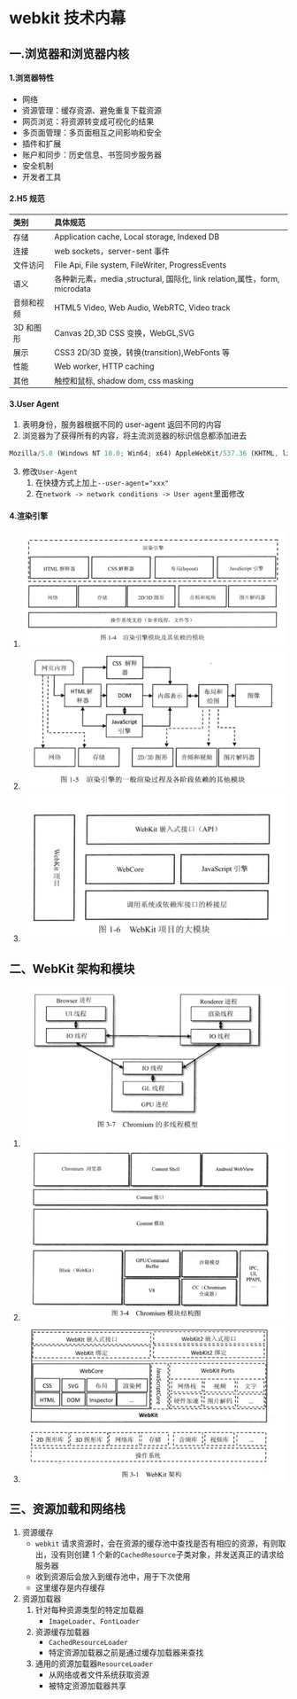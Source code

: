 # webkit 技术内幕

## 一.浏览器和浏览器内核

#### 1.浏览器特性

-   网络
-   资源管理：缓存资源、避免重复下载资源
-   网页浏览：将资源转变成可视化的结果
-   多页面管理：多页面相互之间影响和安全
-   插件和扩展
-   账户和同步：历史信息、书签同步服务器
-   安全机制
-   开发者工具

#### 2.H5 规范

| 类别       | 具体规范                                                                   |
| :--------- | :------------------------------------------------------------------------- |
| 存储       | Application cache, Local storage, Indexed DB                               |
| 连接       | web sockets，server-sent 事件                                              |
| 文件访问   | File Api, File system, FileWriter, ProgressEvents                          |
| 语义       | 各种新元素，media ,structural, 国际化, link relation,属性，form, microdata |
| 音频和视频 | HTML5 Video, Web Audio, WebRTC, Video track                                |
| 3D 和图形  | Canvas 2D,3D CSS 变换，WebGL,SVG                                           |
| 展示       | CSS3 2D/3D 变换，转换(transition),WebFonts 等                              |
| 性能       | Web worker, HTTP caching                                                   |
| 其他       | 触控和鼠标, shadow dom, css masking                                        |

#### 3.User Agent

1. 表明身份，服务器根据不同的 user-agent 返回不同的内容
2. 浏览器为了获得所有的内容，将主流浏览器的标识信息都添加进去

```js
Mozilla/5.0 (Windows NT 10.0; Win64; x64) AppleWebKit/537.36 (KHTML, like Gecko) Chrome/98.0.4758.102 Safari/537.36
```

3. 修改`User-Agent`
    1. 在快捷方式上加上`--user-agent="xxx"`
    2. 在`network -> network conditions -> User agent`里面修改

#### 4.渲染引擎

1. ![渲染引擎](https://github.com/bearnew/picture/blob/master/markdown_v2/2022/webkit%E6%8A%80%E6%9C%AF%E5%86%85%E5%B9%95/%E6%B8%B2%E6%9F%93%E5%BC%95%E6%93%8E%E5%88%86%E5%B1%82.PNG?raw=true)
2. ![渲染步骤](https://github.com/bearnew/picture/blob/master/markdown_v2/2022/webkit%E6%8A%80%E6%9C%AF%E5%86%85%E5%B9%95/%E6%B8%B2%E6%9F%93%E5%BC%95%E6%93%8E%E6%AD%A5%E9%AA%A4.PNG?raw=true)
3. ![webkit架构](https://github.com/bearnew/picture/blob/master/markdown_v2/2022/webkit%E6%8A%80%E6%9C%AF%E5%86%85%E5%B9%95/webkit%E5%A4%A7%E6%A8%A1%E5%9D%97.PNG?raw=true)

## 二、WebKit 架构和模块

1. ![chromium多线程](https://github.com/bearnew/picture/blob/master/markdown_v2/2022/webkit%E6%8A%80%E6%9C%AF%E5%86%85%E5%B9%95/chromium%E5%A4%9A%E7%BA%BF%E7%A8%8B.PNG?raw=true)
2. ![chromium模块](https://github.com/bearnew/picture/blob/master/markdown_v2/2022/webkit%E6%8A%80%E6%9C%AF%E5%86%85%E5%B9%95/chromium%E6%A8%A1%E5%9D%97.PNG?raw=true)
3. ![webkit架构和模块](https://github.com/bearnew/picture/blob/master/markdown_v2/2022/webkit%E6%8A%80%E6%9C%AF%E5%86%85%E5%B9%95/webkit%E6%9E%B6%E6%9E%84%E5%92%8C%E6%A8%A1%E5%9D%97.PNG?raw=true)

## 三、资源加载和网络栈

1. 资源缓存
    - `webkit` 请求资源时，会在资源的缓存池中查找是否有相应的资源，有则取出，没有则创建 1 个新的`CachedResource`子类对象，并发送真正的请求给服务器
    - 收到资源后会放入到缓存池中，用于下次使用
    - 这里缓存是内存缓存
2. 资源加载器
    1. 针对每种资源类型的特定加载器
        - `ImageLoader`、`FontLoader`
    2. 资源缓存加载器
        - `CachedResourceLoader`
        - 特定资源加载器之前是通过缓存加载器来查找
    3. 通用的资源加载器`ResourceLoader`
        - 从网络或者文件系统获取资源
        - 被特定资源加载器共享
